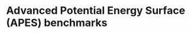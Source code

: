Advanced Potential Energy Surface (APES) benchmarks
===================================================
